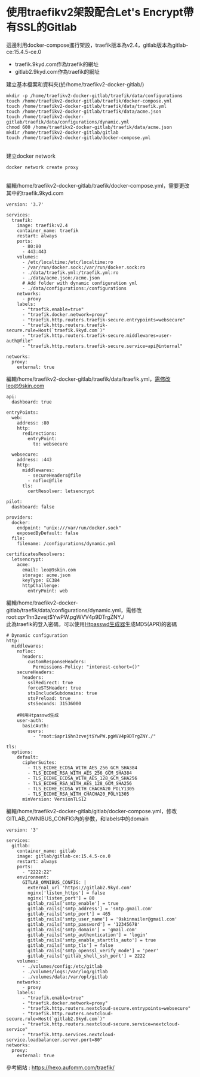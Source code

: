 # 使用traefikv2架設配合Let's Encrypt帶有SSL的Gitlab

這邊利用docker-compose進行架設，traefik版本為v2.4，gitlab版本為gitlab-ce:15.4.5-ce.0
- traefik.9kyd.com作為traefik的網址
- gitlab2.9kyd.com作為traefik的網址

建立基本檔案和資料夾(於/home/traefikv2-docker-gitlab/)
```
mkdir -p /home/traefikv2-docker-gitlab/traefik/data/configurations
touch /home/traefikv2-docker-gitlab/traefik/docker-compose.yml
touch /home/traefikv2-docker-gitlab/traefik/data/traefik.yml
touch /home/traefikv2-docker-gitlab/traefik/data/acme.json
touch /home/traefikv2-docker-gitlab/traefik/data/configurations/dynamic.yml
chmod 600 /home/traefikv2-docker-gitlab/traefik/data/acme.json
mkdir /home/traefikv2-docker-gitlab/gitlab
touch /home/traefikv2-docker-gitlab/docker-compose.yml
```
<br />
建立docker network<br />

```
docker network create proxy
```

<br />
編輯/home/traefikv2-docker-gitlab/traefik/docker-compose.yml，需要更改其中的traefik.9kyd.com<br />

```
version: '3.7'

services:
  traefik:
    image: traefik:v2.4
    container_name: traefik
    restart: always
    ports:
      - 80:80
      - 443:443
    volumes:
      - /etc/localtime:/etc/localtime:ro
      - /var/run/docker.sock:/var/run/docker.sock:ro
      - ./data/traefik.yml:/traefik.yml:ro
      - ./data/acme.json:/acme.json
      # Add folder with dynamic configuration yml
      - ./data/configurations:/configurations
    networks:
      - proxy
    labels:
      - "traefik.enable=true"
      - "traefik.docker.network=proxy"
      - "traefik.http.routers.traefik-secure.entrypoints=websecure"
      - "traefik.http.routers.traefik-secure.rule=Host(`traefik.9kyd.com`)"
      - "traefik.http.routers.traefik-secure.middlewares=user-auth@file"
      - "traefik.http.routers.traefik-secure.service=api@internal"

networks:
  proxy:
    external: true
```

編輯/home/traefikv2-docker-gitlab/traefik/data/traefik.yml，需修改leo@9skin.com<br/>

```
api:
  dashboard: true

entryPoints:
  web:
    address: :80
    http:
      redirections:
        entryPoint:
          to: websecure

  websecure:
    address: :443
    http:
      middlewares:
        - secureHeaders@file
        - nofloc@file
      tls:
        certResolver: letsencrypt

pilot:
  dashboard: false

providers:
  docker:
    endpoint: "unix:///var/run/docker.sock"
    exposedByDefault: false
  file:
    filename: /configurations/dynamic.yml

certificatesResolvers:
  letsencrypt:
    acme:
      email: leo@9skin.com
      storage: acme.json
      keyType: EC384
      httpChallenge:
        entryPoint: web
```

編輯/home/traefikv2-docker-gitlab/traefik/data/configurations/dynamic.yml，需修改root:$apr1$hn3zvejt$YwPW.pgWVV4p9DTrgZNY./<br/>
此為traefik的登入密碼，可以使用<a href="https://zh-tw.rakko.tools/tools/20/">Htpasswd生成器</a>生成MD5(APR)的密碼<br />

```
# Dynamic configuration
http:
  middlewares:
    nofloc:
      headers:
        customResponseHeaders:
          Permissions-Policy: "interest-cohort=()"
    secureHeaders:
      headers:
        sslRedirect: true
        forceSTSHeader: true
        stsIncludeSubdomains: true
        stsPreload: true
        stsSeconds: 31536000

    #利用Htpasswd生成         
    user-auth:
      basicAuth:
        users:
          - "root:$apr1$hn3zvejt$YwPW.pgWVV4p9DTrgZNY./"

tls:
  options:
    default:
      cipherSuites:
        - TLS_ECDHE_ECDSA_WITH_AES_256_GCM_SHA384
        - TLS_ECDHE_RSA_WITH_AES_256_GCM_SHA384
        - TLS_ECDHE_ECDSA_WITH_AES_128_GCM_SHA256
        - TLS_ECDHE_RSA_WITH_AES_128_GCM_SHA256
        - TLS_ECDHE_ECDSA_WITH_CHACHA20_POLY1305
        - TLS_ECDHE_RSA_WITH_CHACHA20_POLY1305
      minVersion: VersionTLS12
```

編輯/home/traefikv2-docker-gitlab/gitlab/docker-compose.yml，修改GITLAB_OMNIBUS_CONFIG內的參數，和labels中的domain<br />

```
version: '3'

services:
  gitlab:
    container_name: gitlab
    image: gitlab/gitlab-ce:15.4.5-ce.0
    restart: always
    ports:
      - "2222:22"
    environment:
      GITLAB_OMNIBUS_CONFIG: |
        external_url 'https://gitlab2.9kyd.com'
        nginx['listen_https'] = false
        nginx['listen_port'] = 80
        gitlab_rails['smtp_enable'] = true
        gitlab_rails['smtp_address'] = 'smtp.gmail.com'
        gitlab_rails['smtp_port'] = 465
        gitlab_rails['smtp_user_name'] = '9skinmailer@gmail.com'
        gitlab_rails['smtp_password'] = '12345678'
        gitlab_rails['smtp_domain'] = 'gmail.com'
        gitlab_rails['smtp_authentication'] = 'login'
        gitlab_rails['smtp_enable_starttls_auto'] = true
        gitlab_rails['smtp_tls'] = false
        gitlab_rails['smtp_openssl_verify_mode'] = 'peer'
        gitlab_rails['gitlab_shell_ssh_port'] = 2222
    volumes:
      - ./volumes/config:/etc/gitlab
      - ./volumes/logs:/var/log/gitlab
      - ./volumes/data:/var/opt/gitlab
    networks:
      - proxy
    labels:
      - "traefik.enable=true"
      - "traefik.docker.network=proxy"
      - "traefik.http.routers.nextcloud-secure.entrypoints=websecure"
      - "traefik.http.routers.nextcloud-secure.rule=Host(`gitlab2.9kyd.com`)"
      - "traefik.http.routers.nextcloud-secure.service=nextcloud-service"
      - "traefik.http.services.nextcloud-service.loadbalancer.server.port=80" 
networks:
  proxy:
    external: true
```

參考網站 : https://hexo.aufomm.com/traefik/
